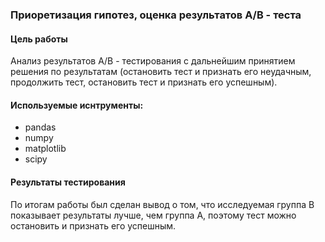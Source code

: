 ###  Приоретизация гипотез, оценка результатов А/В - теста
#### Цель работы
Анализ результатов А/В - тестирования с дальнейшим принятием решения по результатам (остановить тест и признать его неудачным, продолжить тест, остановить тест и признать его успешным).
#### Используемые иснтрументы:
- pandas
- numpy
- matplotlib
- scipy
#### Результаты тестирования
По итогам работы был сделан вывод о том, что исследуемая группа В показывает результаты лучше, чем группа А, поэтому тест можно остановить и признать его успешным.
